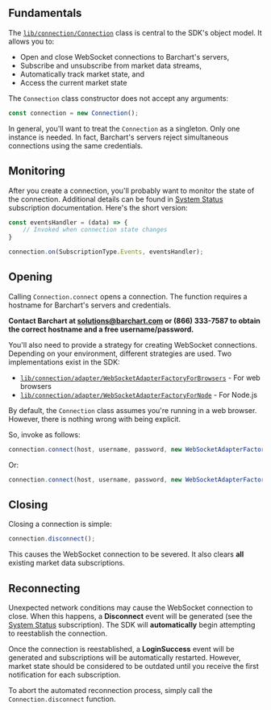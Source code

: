 ## Fundamentals

The [```lib/connection/Connection```](/content/sdk/lib-connection?id=connection) class is central to the SDK's object model. It allows you to:

* Open and close WebSocket connections to Barchart's servers,
* Subscribe and unsubscribe from market data streams,
* Automatically track market state, and
* Access the current market state

The ```Connection``` class constructor does not accept any arguments:

```js
const connection = new Connection();
```

In general, you'll want to treat the ```Connection``` as a singleton. Only one instance is needed. In fact, Barchart's servers reject simultaneous connections using the same credentials.

## Monitoring

After you create a connection, you'll probably want to monitor the state of the connection. Additional details can be found in [System Status](/content/concepts/subscriptions?id=system-status) subscription documentation. Here's the short version:

```js
const eventsHandler = (data) => {
	// Invoked when connection state changes
}

connection.on(SubscriptionType.Events, eventsHandler);
```

## Opening

Calling ```Connection.connect``` opens a connection. The function requires a hostname for Barchart's servers and credentials.

**Contact Barchart at solutions@barchart.com or (866) 333-7587 to obtain the correct hostname and a free username/password.**

You'll also need to provide a strategy for creating WebSocket connections. Depending on your environment, different strategies are used. Two implementations exist in the SDK:

* [```lib/connection/adapter/WebSocketAdapterFactoryForBrowsers```](/content/sdk/lib-connection-adapter?id=websocketadapterfactoryforbrowsers) - For web browsers
* [```lib/connection/adapter/WebSocketAdapterFactoryForNode```](/content/sdk/lib-connection-adapter?id=websocketadapterfactoryfornode) - For Node.js

By default, the ```Connection``` class assumes you're running in a web browser. However, there is nothing wrong with being explicit.

So, invoke  as follows:

```js
connection.connect(host, username, password, new WebSocketAdapterFactoryForBrowsers());
```

Or:

```js
connection.connect(host, username, password, new WebSocketAdapterFactoryForNode());
```

## Closing

Closing a connection is simple:

```js
connection.disconnect();
```

This causes the WebSocket connection to be severed. It also clears **all** existing market data subscriptions.

## Reconnecting

Unexpected network conditions may cause the WebSocket connection to close. When this happens, a **Disconnect** event will be generated (see the [System Status](/content/concepts/subscriptions?id=system-status) subscription). The SDK will **automatically** begin attempting to reestablish the connection.

Once the connection is reestablished, a **LoginSuccess** event will be generated and subscriptions will be automatically restarted. However, market state should be considered to be outdated until you receive the first notification for each subscription.

To abort the automated reconnection process, simply call the ```Connection.disconnect``` function.
